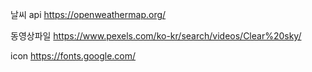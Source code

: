 날씨 api
https://openweathermap.org/

동영상파일
https://www.pexels.com/ko-kr/search/videos/Clear%20sky/

icon
https://fonts.google.com/
